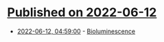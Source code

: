 # [Published on 2022-06-12](index.md)

* [2022-06-12, 04:59:00](https://news.ycombinator.com/item?id=31711573) - [Bioluminescence](https://en.wikipedia.org/wiki/Bioluminescence)
